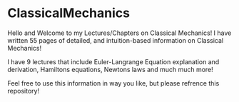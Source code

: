 # ClassicalMechanics
Hello and Welcome to my Lectures/Chapters on Classical Mechanics! I have written 55 pages of detailed, and intuition-based information on Classical Mechanics!

I have 9 lectures that include Euler-Langrange Equation explanation and derivation, Hamiltons equations, Newtons laws and much much more!

Feel free to use this information in way you like, but please refrence this repository!
